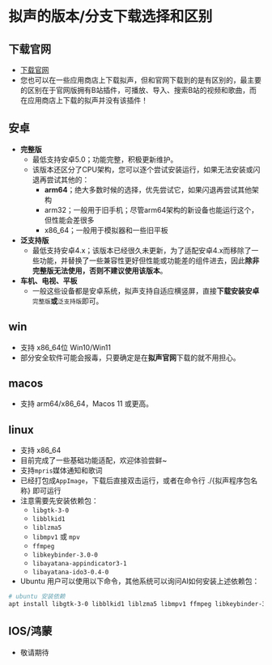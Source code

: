# 拟声的版本/分支下载选择和区别

## 下载官网
- [下载官网](https://download.music.mimicry.cool/)
- 您也可以在一些应用商店上下载拟声，但和官网下载到的是有区别的，最主要的区别在于官网版拥有B站插件，可播放、导入、搜索B站的视频和歌曲，而在应用商店上下载的拟声并没有该插件！

## 安卓
- **完整版**
  - 最低支持安卓5.0；功能完整，积极更新维护。
  - 该版本还区分了CPU架构，您可以逐个尝试安装运行，如果无法安装或闪退再尝试其他的：
    - **arm64**；绝大多数时候的选择，优先尝试它，如果闪退再尝试其他架构
    - arm32；一般用于旧手机；尽管arm64架构的新设备也能运行这个，但性能会差很多
    - x86_64；一般用于模拟器和一些旧平板
- **泛支持版**
  - 最低支持安卓4.x；该版本已经很久未更新，为了适配安卓4.x而移除了一些功能，并替换了一些兼容性更好但性能或功能差的组件进去，因此**除非完整版无法使用，否则不建议使用该版本**。
- **车机、电视、平板**
  - 一般这些设备都是安卓系统，拟声支持自适应横竖屏，直接**下载安装安卓**`完整版`**或**`泛支持版`即可。

## win
- 支持 x86_64位 Win10/Win11
- 部分安全软件可能会报毒，只要确定是在**拟声官网**下载的就不用担心。

## macos
- 支持 arm64/x86_64，Macos 11 或更高。

## linux
- 支持 x86_64
- 目前完成了一些基础功能适配，欢迎体验尝鲜~
- 支持`mpris`媒体通知和歌词
- 已经打包成`AppImage`，下载后直接双击运行，或者在命令行 ./{拟声程序包名称} 即可运行
- 注意需要先安装依赖包：
  - `libgtk-3-0`
  - `libblkid1`
  - `liblzma5`
  - `libmpv1` 或 `mpv`
  - `ffmpeg`
  - `libkeybinder-3.0-0`
  - `libayatana-appindicator3-1`
  - `libayatana-ido3-0.4-0`
- Ubuntu 用户可以使用以下命令，其他系统可以询问AI如何安装上述依赖包：
```sh
# ubuntu 安装依赖
apt install libgtk-3-0 libblkid1 liblzma5 libmpv1 ffmpeg libkeybinder-3.0-0 libayatana-appindicator3-1 libayatana-ido3-0.4-0
```

## IOS/鸿蒙
- 敬请期待